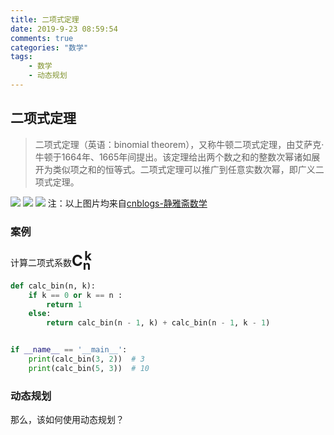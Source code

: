 ```yaml
---
title: 二项式定理
date: 2019-9-23 08:59:54
comments: true
categories: "数学"
tags: 
    - 数学
    - 动态规划
---
```

## 二项式定理
>二项式定理（英语：binomial theorem），又称牛顿二项式定理，由艾萨克·牛顿于1664年、1665年间提出。该定理给出两个数之和的整数次幂诸如展开为类似项之和的恒等式。二项式定理可以推广到任意实数次幂，即广义二项式定理。

<img src="/images/201909/2019-09-23_091040.png">
<img src="/images/201909/2019-09-23_091124.png">
<img src="/images/201909/2019-09-23_091201.png">
注：以上图片均来自<a href="https://www.cnblogs.com/wanghai0666/p/10429916.html">cnblogs-静雅斋数学</a>

### 案例
计算二项式系数<span style="font-weight:bolder;font-size:24px;">C<sub>n</sub><sup style="margin-left:-10px;margin-bottom:-2px;">k</sup></span>
``` python
def calc_bin(n, k):
    if k == 0 or k == n :
        return 1
    else:
        return calc_bin(n - 1, k) + calc_bin(n - 1, k - 1)


if __name__ == '__main__':
    print(calc_bin(3, 2))  # 3
    print(calc_bin(5, 3))  # 10
```

### 动态规划
那么，该如何使用动态规划？



